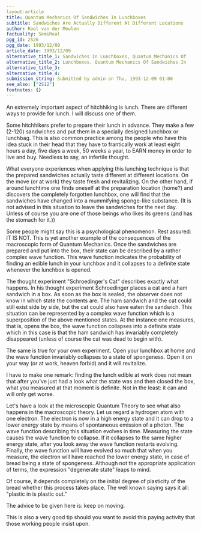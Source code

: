 ```yaml
---
layout:article
title: Quantum Mechanics Of Sandwiches In Lunchboxes
subtitle: Sandwiches Are Actually Different At Different Locations
author: Roel van der Meulen
factuality: SemiReal
pgg_id: 2S26
pgg_date: 1993/12/09
article_date: 1993/12/09
alternative_title_1: Sandwiches In Lunchboxes, Quantum Mechanics Of
alternative_title_2: Lunchboxes, Quantum Mechanics Of Sandwiches In
alternative_title_3: 
alternative_title_4: 
submission_string: Submitted by admin on Thu, 1993-12-09 01:00
see_also: ["2S12"]
footnotes: {}
---
```

<div>
<p>An extremely important aspect of hitchhiking is lunch. There are different ways to provide for lunch. I will discuss one of them.</p>
<p>Some hitchhikers prefer to prepare their lunch in advance. They make a few (2-120) sandwiches and put them in a specially designed lunchbox or lunchbag. This is also common practice among the people who have this idea stuck in their head that they have to frantically work at least eight hours a day, five days a week, 50 weeks a year, to EARN money in order to live and buy. Needless to say, an infertile thought.</p>
<p>What everyone experiences when applying this lunching technique is that the prepared sandwiches actually taste different at different locations. On the move (or at work) they taste fresh and revitalizing. On the other hand, if around lunchtime one finds oneself at the preparation location (home?) and discovers the completely forgotten lunchbox, one will find that the sandwiches have changed into a mummifying sponge-like substance. (It is not advised in this situation to leave the sandwiches for the next day. Unless of course you are one of those beings who likes its greens (and has the stomach for it.))</p>
<p>Some people might say this is a psychological phenomenon. Rest assured: IT IS NOT. This is yet another example of the consequences of the macroscopic form of Quantum Mechanics. Once the sandwiches are prepared and put into the box, their state can be described by a rather complex wave function. This wave function indicates the probability of finding an edible lunch in your lunchbox and it collapses to a definite state whenever the lunchbox is opened.</p>
<p>The thought experiment "Schroedinger's Cat" describes exactly what happens. In his thought experiment Schroedinger places a cat and a ham sandwich in a box. As soon as the box is sealed, the observer does not know in which state the contents are. The ham sandwich and the cat could still exist side by side, but the cat could also have eaten the sandwich. This situation can be represented by a complex wave function which is a superposition of the above mentioned states. At the instance one measures, that is, opens the box, the wave function collapses into a definite state which in this case is that the ham sandwich has invariably completely disappeared (unless of course the cat was dead to begin with).</p>
<p>The same is true for your own experiment. Open your lunchbox at home and the wave function invariably collapses to a state of spongeness. Open it on your way (or at work, heaven forbid) and it will revitalize.</p>
<p>I have to make one remark: finding the lunch edible at work does not mean that after you've just had a look what the state was and then closed the box, what you measured at that moment is definite. Not in the least: it can and will only get worse.</p>
<p>Let's have a look at the microscopic Quantum Theory to see what also happens in the macroscopic theory. Let us regard a hydrogen atom with one electron. The electron is now in a high energy state and it can drop to a lower energy state by means of spontaneous emission of a photon. The wave function describing this situation evolves in time. Measuring the state causes the wave function to collapse. If it collapses to the same higher energy state, after you look away the wave function restarts evolving. Finally, the wave function will have evolved so much that when you measure, the electron will have reached the lower energy state, in case of bread being a state of spongeness. Although not the appropriate application of terms, the expression "degenerate state" leaps to mind.</p>
<p>Of course, it depends completely on the initial degree of plasticity of the bread whether this process takes place. The well known saying says it all: "plastic in is plastic out."</p>
<p>The advice to be given here is: keep on moving.</p>
<p>This is also a very good tip should you want to avoid this paying activity that those working people insist upon.</p>
</div>
